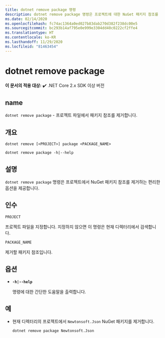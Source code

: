 ```yaml
---
title: dotnet remove package 명령
description: dotnet remove package 명령은 프로젝트에 대한 NuGet 패키지 참조를 제거하는 편리한 옵션을 제공합니다.
ms.date: 02/14/2020
ms.openlocfilehash: fc74ac1364a0ed027b83dab270d382f238dc00e5
ms.sourcegitcommit: bc293b14af795e0e999e3304dd40c0222cf2ffe4
ms.translationtype: HT
ms.contentlocale: ko-KR
ms.lasthandoff: 11/29/2020
ms.locfileid: "81463454"
---
```

# <a name="dotnet-remove-package"></a>dotnet remove package

**이 문서의 적용 대상:** ✔️ .NET Core 2.x SDK 이상 버전

## <a name="name"></a>name

`dotnet remove package` - 프로젝트 파일에서 패키지 참조를 제거합니다.

## <a name="synopsis"></a>개요

```dotnetcli
dotnet remove [<PROJECT>] package <PACKAGE_NAME>

dotnet remove package -h|--help
```

## <a name="description"></a>설명

`dotnet remove package` 명령은 프로젝트에서 NuGet 패키지 참조를 제거하는 편리한 옵션을 제공합니다.

## <a name="arguments"></a>인수

`PROJECT`

프로젝트 파일을 지정합니다. 지정하지 않으면 이 명령은 현재 디렉터리에서 검색합니다.

`PACKAGE_NAME`

제거할 패키지 참조입니다.

## <a name="options"></a>옵션

- **`-h|--help`**

  명령에 대한 간단한 도움말을 출력합니다.

## <a name="examples"></a>예

- 현재 디렉터리의 프로젝트에서 `Newtonsoft.Json` NuGet 패키지를 제거합니다.

  ```dotnetcli
  dotnet remove package Newtonsoft.Json
  ```
